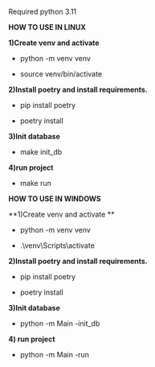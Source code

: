 Required python 3.11

**HOW TO USE IN LINUX**

**1)Create venv and activate**

* python -m venv venv

* source venv/bin/activate

**2)Install poetry and install requirements.**

* pip install poetry

* poetry install

**3)Init database**

* make init_db

**4)run project**

* make run

**HOW TO USE IN WINDOWS**

**1)Create venv and activate
**
* python -m venv venv

* .\venv\Scripts\activate

**2)Install poetry and install requirements.**

* pip install poetry

* poetry install

**3)Init database**

* python -m Main -init_db

**4) run project**

* python -m Main -run
